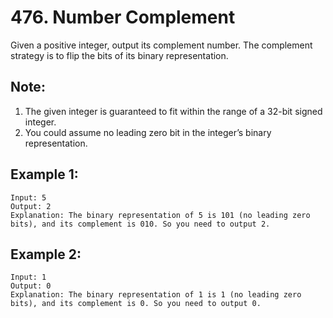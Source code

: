 # 476. Number Complement

Given a positive integer, output its complement number. The complement strategy is to flip the bits of its binary representation.

## Note:

1. The given integer is guaranteed to fit within the range of a 32-bit signed integer.
2. You could assume no leading zero bit in the integer’s binary representation.

## Example 1:

```
Input: 5
Output: 2
Explanation: The binary representation of 5 is 101 (no leading zero bits), and its complement is 010. So you need to output 2.
```

## Example 2:

```
Input: 1
Output: 0
Explanation: The binary representation of 1 is 1 (no leading zero bits), and its complement is 0. So you need to output 0.
```